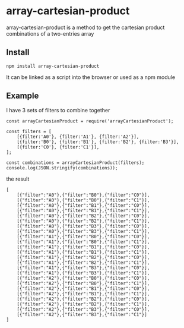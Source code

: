 # array-cartesian-product

array-cartesian-product is a method to get the cartesian product combinations of a two-entries array

## Install

```
npm install array-cartesian-product
```

It can be linked as a script into the browser or used as a npm module

## Example

I have 3 sets of filters to combine together

```
const arrayCartesianProduct = require('arrayCartesianProduct');

const filters = [
    [{filter:'A0'}, {filter:'A1'}, {filter:'A2'}],
    [{filter:'B0'}, {filter:'B1'}, {filter:'B2'}, {filter:'B3'}],
    [{filter:'C0'}, {filter:'C1'}],
];

const combinations = arrayCartesianProduct(filters);
console.log(JSON.stringify(combinations));
```

the result

```
[
    [{"filter":"A0"},{"filter":"B0"},{"filter":"C0"}],
    [{"filter":"A0"},{"filter":"B0"},{"filter":"C1"}],
    [{"filter":"A0"},{"filter":"B1"},{"filter":"C0"}],
    [{"filter":"A0"},{"filter":"B1"},{"filter":"C1"}],
    [{"filter":"A0"},{"filter":"B2"},{"filter":"C0"}],
    [{"filter":"A0"},{"filter":"B2"},{"filter":"C1"}],
    [{"filter":"A0"},{"filter":"B3"},{"filter":"C0"}],
    [{"filter":"A0"},{"filter":"B3"},{"filter":"C1"}],
    [{"filter":"A1"},{"filter":"B0"},{"filter":"C0"}],
    [{"filter":"A1"},{"filter":"B0"},{"filter":"C1"}],
    [{"filter":"A1"},{"filter":"B1"},{"filter":"C0"}],
    [{"filter":"A1"},{"filter":"B1"},{"filter":"C1"}],
    [{"filter":"A1"},{"filter":"B2"},{"filter":"C0"}],
    [{"filter":"A1"},{"filter":"B2"},{"filter":"C1"}],
    [{"filter":"A1"},{"filter":"B3"},{"filter":"C0"}],
    [{"filter":"A1"},{"filter":"B3"},{"filter":"C1"}],
    [{"filter":"A2"},{"filter":"B0"},{"filter":"C0"}],
    [{"filter":"A2"},{"filter":"B0"},{"filter":"C1"}],
    [{"filter":"A2"},{"filter":"B1"},{"filter":"C0"}],
    [{"filter":"A2"},{"filter":"B1"},{"filter":"C1"}],
    [{"filter":"A2"},{"filter":"B2"},{"filter":"C0"}],
    [{"filter":"A2"},{"filter":"B2"},{"filter":"C1"}],
    [{"filter":"A2"},{"filter":"B3"},{"filter":"C0"}],
    [{"filter":"A2"},{"filter":"B3"},{"filter":"C1"}]
]
```